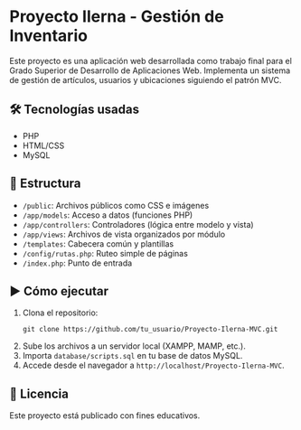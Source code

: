 # Proyecto Ilerna - Gestión de Inventario

Este proyecto es una aplicación web desarrollada como trabajo final para el Grado Superior de Desarrollo de Aplicaciones Web. Implementa un sistema de gestión de artículos, usuarios y ubicaciones siguiendo el patrón MVC.

## 🛠 Tecnologías usadas

- PHP
- HTML/CSS
- MySQL

## 📁 Estructura

- `/public`: Archivos públicos como CSS e imágenes
- `/app/models`: Acceso a datos (funciones PHP)
- `/app/controllers`: Controladores (lógica entre modelo y vista)
- `/app/views`: Archivos de vista organizados por módulo
- `/templates`: Cabecera común y plantillas
- `/config/rutas.php`: Ruteo simple de páginas
- `/index.php`: Punto de entrada

## ▶️ Cómo ejecutar

1. Clona el repositorio:
   ```
   git clone https://github.com/tu_usuario/Proyecto-Ilerna-MVC.git
   ```
2. Sube los archivos a un servidor local (XAMPP, MAMP, etc.).
3. Importa `database/scripts.sql` en tu base de datos MySQL.
4. Accede desde el navegador a `http://localhost/Proyecto-Ilerna-MVC`.


## 📄 Licencia

Este proyecto está publicado con fines educativos.
